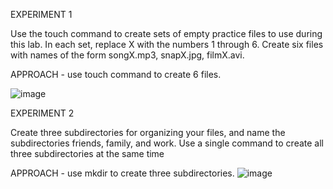 EXPERIMENT 1

Use the touch command to create sets of empty practice files to use during this lab. In each set, replace X with the numbers 1 through 6.
Create six files with names of the form songX.mp3, snapX.jpg, filmX.avi.

APPROACH - use touch command to create 6 files.

![image](https://github.com/user-attachments/assets/63e2c6f1-00e8-472b-824e-0bdabd8fb978)

EXPERIMENT 2

Create three subdirectories for organizing your files, and name the subdirectories friends, family, and work. Use a single command to create all three subdirectories at the same time

APPROACH - use mkdir to create three subdirectories.
![image](https://github.com/user-attachments/assets/ee347847-1ee8-454c-a009-11a15eaabda0)


